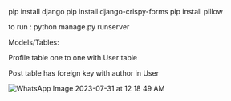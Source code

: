 pip install django
pip install django-crispy-forms
pip install pillow


to run : python manage.py runserver

Models/Tables:

Profile table  one to one with User table

Post table has foreign key with author in User

![WhatsApp Image 2023-07-31 at 12 18 49 AM](https://github.com/saketh1302/socialmedia/assets/127915389/fd071860-cd00-4976-9bd4-731e410d6d16)
